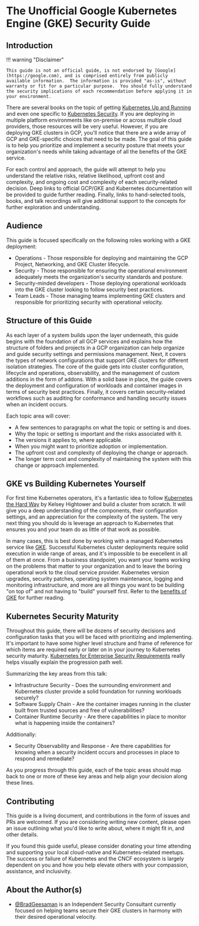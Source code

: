 # The Unofficial Google Kubernetes Engine (GKE) Security Guide

## Introduction

!!! warning "Disclaimer"

    This guide is not an official guide, is not endorsed by [Google](https://google.com), and is comprised entirely from publicly available information.  The information is provided "as-is", without warranty or fit for a particular purpose.  You should fully understand the security implications of each recommendation before applying it in your environment.

There are several books on the topic of getting [Kubernetes Up and Running](http://shop.oreilly.com/product/0636920043874.do) and even one specific to [Kubernetes Security](https://kubernetes-security.info/). If you are deploying in multiple platform environments like on-premise or across multiple cloud providers, those resources will be very useful.  However, if you are deploying GKE clusters in GCP, you'll notice that there are a wide array of GCP and GKE-specific choices that need to be made.  The goal of this guide is to help you prioritize and implement a security posture that meets your organization's needs while taking advantage of all the benefits of the GKE service.

For each control and approach, the guide will attempt to help you understand the relative risks, relative likelihood, upfront cost and complexity, and ongoing cost and complexity of each security-related decision.  Deep links to official GCP/GKE and Kubernetes documentation will be provided to guide further reading.  Finally, links to hand-selected tools, books, and talk recordings will give additional support to the concepts for further exploration and understanding.

## Audience

This guide is focused specifically on the following roles working with a GKE deployment:

* Operations - Those responsible for deploying and maintaining the GCP Project, Networking, and GKE Cluster lifecycle.
* Security - Those responsible for ensuring the operational environment adequately meets the organization's security standards and posture.
* Security-minded developers - Those deploying operational workloads into the GKE cluster looking to follow security best practices.
* Team Leads - Those managing teams implementing GKE clusters and responsible for prioritizing security with operational velocity.

## Structure of this Guide

As each layer of a system builds upon the layer underneath, this guide begins with the foundation of all GCP services and explains how the structure of folders and projects in a GCP organization can help organize and guide security settings and permissions management.  Next, it covers the types of network configurations that support GKE clusters for different isolation strategies.  The core of the guide gets into cluster configuration, lifecycle and operations, observability, and the management of custom additions in the form of addons.  With a solid base in place, the guide covers the deployment and configuration of workloads and container images in terms of security best practices.  Finally, it covers certain security-related workflows such as auditing for conformance and handling security issues when an incident occurs.

Each topic area will cover:

* A few sentences to paragraphs on what the topic or setting is and does.
* Why the topic or setting is important and the risks associated with it.
* The versions it applies to, where applicable.
* When you might want to prioritize adoption or implementation.
* The upfront cost and complexity of deploying the change or approach.
* The longer term cost and complexity of maintaining the system with this change or approach implemented.

## GKE vs Building Kubernetes Yourself

For first time Kubernetes operators, it's a fantastic idea to follow [Kubernetes the Hard Way](https://github.com/kelseyhightower/kubernetes-the-hard-way) by Kelsey Hightower and build a cluster from scratch.  It will give you a deep understanding of the components, their configuration settings, and an appreciation for the complexity of the system.  The very next thing you should do is leverage an approach to Kubernetes that ensures you and your team do as little of that work as possible.

In many cases, this is best done by working with a managed Kubernetes service like [GKE](https://cloud.google.com/kubernetes-engine/).  Successful Kubernetes cluster deployments require solid execution in wide range of areas, and it's impossible to be execellent in all of them at once.  From a business standpoint, you want your teams working on the problems that matter to your organization and to leave the boring operational work to the cloud service provider.  Kubernetes version upgrades, security patches, operating system maintenance, logging and monitoring infrastructure, and more are all things you want to be building "on top of" and not having to "build" yourself first.  Refer to the [benefits of GKE](TODO) for further reading.

## Kubernetes Security Maturity

Throughout this guide, there will be dozens of security decisions and configuration tasks that you will be faced with prioritizing and implementing.  It's important to have some higher level structure and frame of reference for which items are required early or later on in your journey to Kubernetes security maturity.  [Kubernetes for Enterprise Security Requirements](https://www.youtube.com/watch?v=X-rSMkKqyt4) really helps visually explain the progression path well.

Summarizing the key areas from this talk:

* Infrastructure Security - Does the surrounding environment and Kubernetes cluster provide a solid foundation for running workloads securely?
* Software Supply Chain - Are the container images running in the cluster built from trusted sources and free of vulnerabilities?
* Container Runtime Security - Are there capabilities in place to monitor what is happening inside the containers?

Additionally:

* Security Observability and Response - Are there capabilities for knowing when a security incident occurs and processes in place to respond and remediate?

As you progress through this guide, each of the topic areas should map back to one or more of these key areas and help align your decision along these lines.

## Contributing

This guide is a living document, and contributions in the form of issues and PRs are welcomed.  If you are considering writing new content, please open an issue outlining what you'd like to write about, where it might fit in, and other details.

If you found this guide useful, please consider donating your time attending and supporting your local cloud-native and Kubernetes-related meetups.  The success or failure of Kubernetes and the CNCF ecosystem is largely dependent on you and how you help elevate others with your compassion, assistance, and inclusivity.

## About the Author(s)

* [@BradGeesaman](https://twitter.com/bradgeesaman) is an Independent Security Consultant currently focused on helping teams secure their GKE clusters in harmony with their desired operational velocity.
